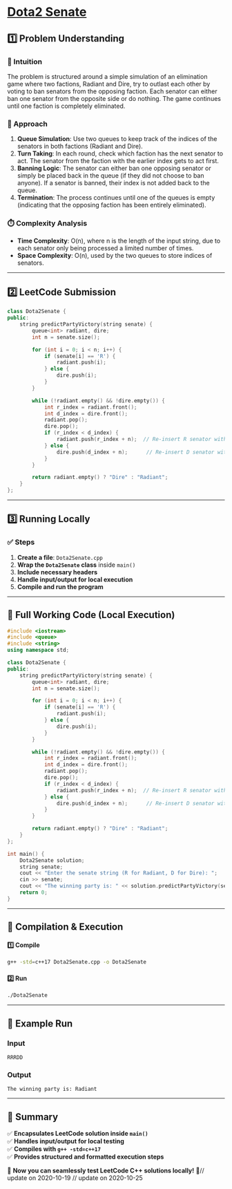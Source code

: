 # **[Dota2 Senate](https://leetcode.com/problems/dota2-senate/description/)**  

## **1️⃣ Problem Understanding**  
### **📌 Intuition**  
The problem is structured around a simple simulation of an elimination game where two factions, Radiant and Dire, try to outlast each other by voting to ban senators from the opposing faction. Each senator can either ban one senator from the opposite side or do nothing. The game continues until one faction is completely eliminated.

### **🚀 Approach**  
1. **Queue Simulation**: Use two queues to keep track of the indices of the senators in both factions (Radiant and Dire).
2. **Turn Taking**: In each round, check which faction has the next senator to act. The senator from the faction with the earlier index gets to act first.
3. **Banning Logic**: The senator can either ban one opposing senator or simply be placed back in the queue (if they did not choose to ban anyone). If a senator is banned, their index is not added back to the queue.
4. **Termination**: The process continues until one of the queues is empty (indicating that the opposing faction has been entirely eliminated).

### **⏱️ Complexity Analysis**  
- **Time Complexity**: O(n), where n is the length of the input string, due to each senator only being processed a limited number of times.
- **Space Complexity**: O(n), used by the two queues to store indices of senators.

---  

## **2️⃣ LeetCode Submission**  
```cpp
class Dota2Senate {
public:
    string predictPartyVictory(string senate) {
        queue<int> radiant, dire;
        int n = senate.size();

        for (int i = 0; i < n; i++) {
            if (senate[i] == 'R') {
                radiant.push(i);
            } else {
                dire.push(i);
            }
        }

        while (!radiant.empty() && !dire.empty()) {
            int r_index = radiant.front();
            int d_index = dire.front();
            radiant.pop();
            dire.pop();
            if (r_index < d_index) {
                radiant.push(r_index + n);  // Re-insert R senator with increased index
            } else {
                dire.push(d_index + n);      // Re-insert D senator with increased index
            }
        }

        return radiant.empty() ? "Dire" : "Radiant";
    }
}; 
```  

---  

## **3️⃣ Running Locally**  
### **✅ Steps**  
1. **Create a file**: `Dota2Senate.cpp`  
2. **Wrap the `Dota2Senate` class** inside `main()`  
3. **Include necessary headers**  
4. **Handle input/output for local execution**  
5. **Compile and run the program**  

---  

## **📝 Full Working Code (Local Execution)**  
```cpp
#include <iostream>
#include <queue>
#include <string>
using namespace std;

class Dota2Senate {
public:
    string predictPartyVictory(string senate) {
        queue<int> radiant, dire;
        int n = senate.size();

        for (int i = 0; i < n; i++) {
            if (senate[i] == 'R') {
                radiant.push(i);
            } else {
                dire.push(i);
            }
        }

        while (!radiant.empty() && !dire.empty()) {
            int r_index = radiant.front();
            int d_index = dire.front();
            radiant.pop();
            dire.pop();
            if (r_index < d_index) {
                radiant.push(r_index + n);  // Re-insert R senator with increased index
            } else {
                dire.push(d_index + n);      // Re-insert D senator with increased index
            }
        }

        return radiant.empty() ? "Dire" : "Radiant";
    }
};

int main() {
    Dota2Senate solution;
    string senate;
    cout << "Enter the senate string (R for Radiant, D for Dire): ";
    cin >> senate;
    cout << "The winning party is: " << solution.predictPartyVictory(senate) << endl;
    return 0;
}  
```  

---  

## **🔧 Compilation & Execution**  
#### **1️⃣ Compile**  
```bash
g++ -std=c++17 Dota2Senate.cpp -o Dota2Senate
```  

#### **2️⃣ Run**  
```bash
./Dota2Senate
```  

---  

## **🎯 Example Run**  
### **Input**  
```
RRRDD
```  
### **Output**  
```
The winning party is: Radiant
```  

---  

## **📌 Summary**  
✅ **Encapsulates LeetCode solution inside `main()`**  
✅ **Handles input/output for local testing**  
✅ **Compiles with `g++ -std=c++17`**  
✅ **Provides structured and formatted execution steps**  

🚀 **Now you can seamlessly test LeetCode C++ solutions locally!** 🚀// update on 2020-10-19
// update on 2020-10-25
